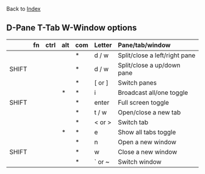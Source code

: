 Back to [Index](0-index.md)

## D-Pane T-Tab W-Window options
| |fn|ctrl|alt|com|Letter|Pane/tab/window|
|:----|:----|:----|:----|:----|:----|:----|
| | | | |*|d / w|Split/close a left/right pane|
|SHIFT| | | |*|d / w|Split/close a up/down pane|
| | | | |*|[ or ] |Switch panes|
| | | |*|*|i|Broadcast all/one toggle|
|SHIFT| | | |*|enter|Full screen toggle|
| | | | |*|t / w|Open/close a new tab|
| | | | |*|< or >|Switch tab|
| | | |*|*|e|Show all tabs toggle|
| | | | |*|n|Open a new window|
|SHIFT| | | |*|w|Close a new window|
| | | | |*|` or ~|Switch window|
